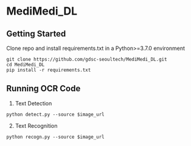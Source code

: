 # MediMedi_DL

## Getting Started
Clone repo and install requirements.txt in a Python>=3.7.0 environment
```
git clone https://github.com/gdsc-seoultech/MediMedi_DL.git
cd MediMedi_DL
pip install -r requirements.txt
```
## Running OCR Code

1. Text Detection
```
python detect.py --source $image_url
```
2. Text Recognition
```
python recogn.py --source $image_url
```


